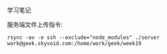 学习笔记

服务端文件上传指令:
```shell
rsync -av -e ssh --exclude="node_modules" ./server work@geek.skyvoid.com:/home/work/geek/week19 
```

